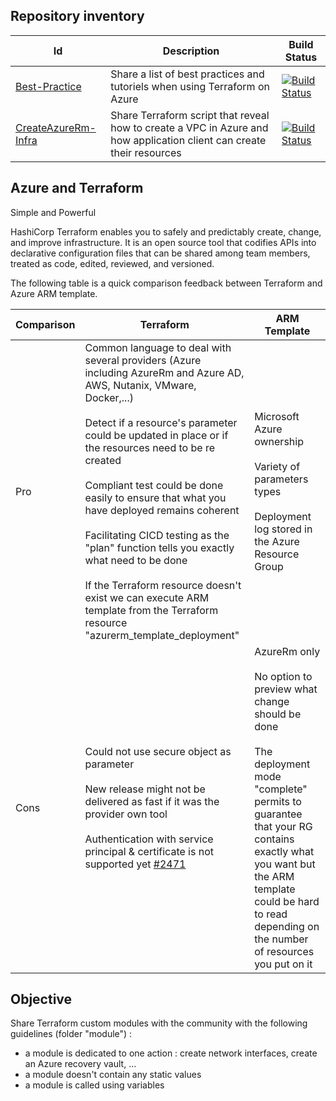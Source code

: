 Repository inventory
------------

| Id  | Description | Build Status |
| ------------- | ------------- | ------------- |
| [Best-Practice](Best-Practice) | Share a list of best practices and tutoriels when using Terraform on Azure | [![Build Status](https://dev.azure.com/jamesdld23/vpc_lab/_apis/build/status/JamesDLD.terraform?branchName=master)](https://dev.azure.com/jamesdld23/vpc_lab/_build/latest?definitionId=5&branchName=master) |
| [CreateAzureRm-Infra](CreateAzureRm-Infra)  | Share Terraform script that reveal how to create a VPC in Azure and how application client can create their resources | [![Build Status](https://dev.azure.com/jamesdld23/vpc_lab/_apis/build/status/JamesDLD.terraform%20VPC?branchName=master)](https://dev.azure.com/jamesdld23/vpc_lab/_build/latest?definitionId=6&branchName=master) |


Azure and Terraform
------------
Simple and Powerful

HashiCorp Terraform enables you to safely and predictably create, change, and improve infrastructure. It is an open source tool that codifies APIs into declarative configuration files that can be shared among team members, treated as code, edited, reviewed, and versioned.

The following table is a quick comparison feedback between Terraform and Azure ARM template.

| Comparison  | Terraform | ARM Template |
| ------------- | ------------- | ------------- |
| Pro | Common language to deal with several providers (Azure including AzureRm and Azure AD, AWS, Nutanix, VMware, Docker,...)<br><br>Detect if a resource's parameter could be updated in place or if the resources need to be re created<br><br>Compliant test could be done easily to ensure that what you have deployed remains coherent<br><br>Facilitating CICD testing as the "plan" function tells you exactly what need to be done<br><br>If the Terraform resource doesn't exist we can execute ARM template from the Terraform resource "azurerm_template_deployment" | Microsoft Azure ownership<br><br>Variety of parameters types<br><br>Deployment log stored in the Azure Resource Group |
| Cons | Could not use secure object as parameter <br><br>New release might not be delivered as fast if it was the provider own tool <br><br>Authentication with service principal & certificate is not supported yet [#2471](https://github.com/terraform-providers/terraform-provider-azurerm/pull/2471) | AzureRm only<br><br>No option to preview what change should be done<br><br>The deployment mode "complete" permits to guarantee that your RG contains exactly what you want but the ARM template could be hard to read depending on the number of resources you put on it | 



Objective
------------
Share Terraform custom modules with the community with the following guidelines (folder "module") :
-	a module is dedicated to one action : create network interfaces, create an Azure recovery vault, ...
-	a module doesn't contain any static values
-	a module is called using variables

